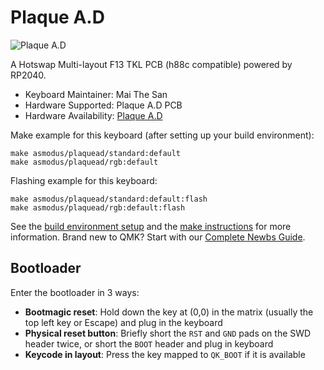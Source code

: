 # Plaque A.D

![Plaque A.D](https://i.imgur.com/axShuI3.jpeg)

A Hotswap Multi-layout F13 TKL PCB (h88c compatible) powered by RP2040.

* Keyboard Maintainer: Mai The San
* Hardware Supported: Plaque A.D PCB
* Hardware Availability: [Plaque A.D](https://paramountkeeb.com/products/plaque-a-d)

Make example for this keyboard (after setting up your build environment):

    make asmodus/plaquead/standard:default
    make asmodus/plaquead/rgb:default

Flashing example for this keyboard:

    make asmodus/plaquead/standard:default:flash
    make asmodus/plaquead/rgb:default:flash

See the [build environment setup](https://docs.qmk.fm/#/getting_started_build_tools) and the [make instructions](https://docs.qmk.fm/#/getting_started_make_guide) for more information. Brand new to QMK? Start with our [Complete Newbs Guide](https://docs.qmk.fm/#/newbs).

## Bootloader

Enter the bootloader in 3 ways:

* **Bootmagic reset**: Hold down the key at (0,0) in the matrix (usually the top left key or Escape) and plug in the keyboard
* **Physical reset button**: Briefly short the `RST` and `GND` pads on the SWD header twice, or short the `BOOT` header and plug in keyboard
* **Keycode in layout**: Press the key mapped to `QK_BOOT` if it is available
